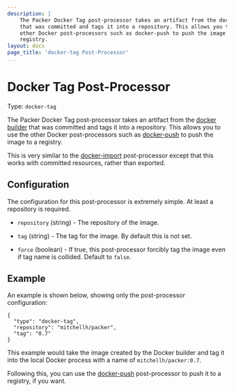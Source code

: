 ```yaml
---
description: |
    The Packer Docker Tag post-processor takes an artifact from the docker builder
    that was committed and tags it into a repository. This allows you to use the
    other Docker post-processors such as docker-push to push the image to a
    registry.
layout: docs
page_title: 'docker-tag Post-Processor'
...
```


# Docker Tag Post-Processor

Type: `docker-tag`

The Packer Docker Tag post-processor takes an artifact from the [docker
builder](/docs/builders/docker.html) that was committed and tags it into a
repository. This allows you to use the other Docker post-processors such as
[docker-push](/docs/post-processors/docker-push.html) to push the image to a
registry.

This is very similar to the
[docker-import](/docs/post-processors/docker-import.html) post-processor except
that this works with committed resources, rather than exported.

## Configuration

The configuration for this post-processor is extremely simple. At least a
repository is required.

-   `repository` (string) - The repository of the image.

-   `tag` (string) - The tag for the image. By default this is not set.

-   `force` (boolean) - If true, this post-processor forcibly tag the image even
    if tag name is collided. Default to `false`.

## Example

An example is shown below, showing only the post-processor configuration:

``` {.javascript}
{
  "type": "docker-tag",
  "repository": "mitchellh/packer",
  "tag": "0.7"
}
```

This example would take the image created by the Docker builder and tag it into
the local Docker process with a name of `mitchellh/packer:0.7`.

Following this, you can use the
[docker-push](/docs/post-processors/docker-push.html) post-processor to push it
to a registry, if you want.
